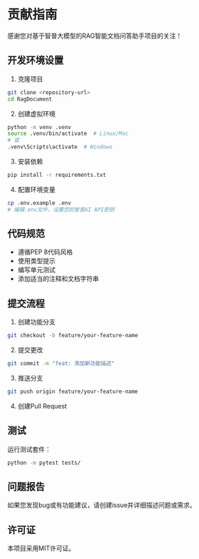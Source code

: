 # 贡献指南

感谢您对基于智普大模型的RAG智能文档问答助手项目的关注！

## 开发环境设置

1. 克隆项目
```bash
git clone <repository-url>
cd RagDocument
```

2. 创建虚拟环境
```bash
python -m venv .venv
source .venv/bin/activate  # Linux/Mac
# 或
.venv\Scripts\activate  # Windows
```

3. 安装依赖
```bash
pip install -r requirements.txt
```

4. 配置环境变量
```bash
cp .env.example .env
# 编辑.env文件，设置您的智普AI API密钥
```

## 代码规范

- 遵循PEP 8代码风格
- 使用类型提示
- 编写单元测试
- 添加适当的注释和文档字符串

## 提交流程

1. 创建功能分支
```bash
git checkout -b feature/your-feature-name
```

2. 提交更改
```bash
git commit -m "feat: 添加新功能描述"
```

3. 推送分支
```bash
git push origin feature/your-feature-name
```

4. 创建Pull Request

## 测试

运行测试套件：
```bash
python -m pytest tests/
```

## 问题报告

如果您发现bug或有功能建议，请创建issue并详细描述问题或需求。

## 许可证

本项目采用MIT许可证。